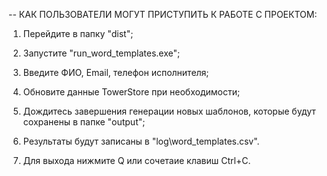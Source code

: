 -- КАК ПОЛЬЗОВАТЕЛИ МОГУТ ПРИСТУПИТЬ К РАБОТЕ С ПРОЕКТОМ:
1) Перейдите в папку "dist";

2) Запустите "run_word_templates.exe";

3) Введите ФИО, Email, телефон исполнителя;

4) Обновите данные TowerStore при необходимости;

5) Дождитесь завершения генерации новых шаблонов, которые будут сохранены в 
папке "output";

6) Результаты будут записаны в "log\word_templates.csv".

7) Для выхода нижмите Q или сочетаие клавиш Ctrl+C.
